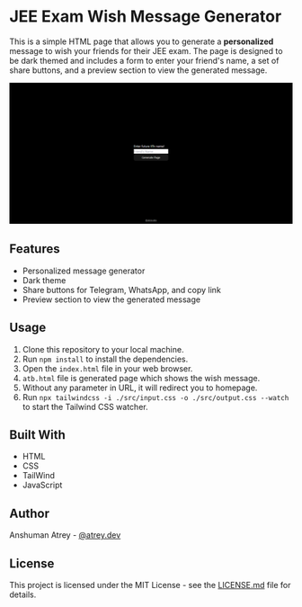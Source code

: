 # JEE Exam Wish Message Generator

This is a simple HTML page that allows you to generate a **personalized** message to wish your friends for their JEE exam. The page is designed to be dark themed and includes a form to enter your friend's name, a set of share buttons, and a preview section to view the generated message.

![JEE Exam Wish Message Generator Preview](media/screenshot.png)

## Features

- Personalized message generator
- Dark theme
- Share buttons for Telegram, WhatsApp, and copy link
- Preview section to view the generated message

## Usage

1. Clone this repository to your local machine.
2. Run `npm install` to install the dependencies.
3. Open the `index.html` file in your web browser.
4. `atb.html` file is generated page which shows the wish message.
5. Without any parameter in URL, it will redirect you to homepage.
6. Run `npx tailwindcss -i ./src/input.css -o ./src/output.css --watch` to start the Tailwind CSS watcher.

## Built With

- HTML
- CSS
- TailWind
- JavaScript

## Author

Anshuman Atrey - [@atrey.dev](https://www.instagram.com/atrey.dev/)

## License

This project is licensed under the MIT License - see the [LICENSE.md](LICENSE.md) file for details.
